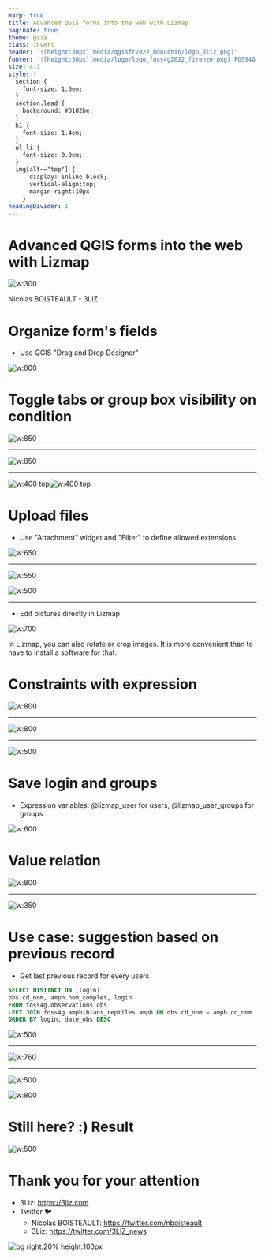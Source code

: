 ```yaml
---
marp: true
title: Advanced QGIS forms into the web with Lizmap
paginate: true
theme: gaia
class: invert
header: '![height:30px](media/qgisfr2022_mdouchin/logo_3liz.png)'
footer: '![height:30px](media/logo/logo_foss4g2022_firenze.png) FOSS4G 2022'
size: 4:3
style: |
  section {
    font-size: 1.6em;
  }
  section.lead {
    background: #3182be;
  }
  h1 {
    font-size: 1.4em;
  }
  ul li {
    font-size: 0.9em;
  }
  img[alt~="top"] {
      display: inline-block;
      vertical-align:top;
      margin-right:10px
    }
headingDivider: 1
---
```



# Advanced QGIS forms into the web with Lizmap

![w:300](media/qgisfr2022_mdouchin/logo_3liz.png)

Nicolas BOISTEAULT - 3LIZ

<!-- (20s) Hi, I'm going to show you how you can make advanced forms in QGIS which will be easy for users to be filled. This way you'll get more participation and less mistake in your data.
I also will show you that you'll get those forms in the web thanks to Lizmap with no more configuration most of the time. -->

# Organize form's fields

- Use QGIS "Drag and Drop Designer"

![w:800](media/foss4g2022_lizmap_advanced_forms/02_QGIS_dnd_tabs_conf.png)

<!-- (20s)
- Decide which fields are to be visible
- Change field's order
- Create tabs and group box
-->

<!-- # Tabs

![w:400 top](media/foss4g2022_lizmap_advanced_forms/02_QGIS_dnd_tabs_result.png) ![w:400](media/foss4g2022_lizmap_advanced_forms/02_Lizmap_dnd_tabs.png)

# Group box

![w:400 top](media/foss4g2022_lizmap_advanced_forms/03_QGIS_dnd_groupbox_result.png) ![w:400](media/foss4g2022_lizmap_advanced_forms/03_Lizmap_dnd_groupbox.png) -->

# Toggle tabs or group box visibility on condition

![w:850](media/foss4g2022_lizmap_advanced_forms/06_QGIS_toggle_conf.png)

<!-- (35s) Let's say we create a form for everybody (AKA crowdsourcing) but also logged in users in Lizmap (like people in our organization).
Let's say you have a form with many fields but many of them are not mandatory so you don't want to show them all when users open the form to not scare them. If it seems too long to fill it, they might give up and close it.
Here I've created a boolean field called `has_details`, with `Add details` as an Alias to have a more understandable title for this field and it is defined as a `Checkbox`... -->

---

![w:850](media/foss4g2022_lizmap_advanced_forms/06_QGIS_toggle_conf2.png)

<!-- (15s) ...I also create a `Details` tab thanks to the `Drag and Drop Designer` configured with a `Control Visibility by Expression` to only display it when `has_details` checkbox is checked. -->

---

![w:400 top](media/foss4g2022_lizmap_advanced_forms/06_QGIS_toggle_result.gif)![w:400 top](media/foss4g2022_lizmap_advanced_forms/06_Lizmap_toggle.gif)

<!-- (10s) Here is the result. As you can see `Details` tab is only visible when `Add details?` is checked -->

# Upload files

- Use "Attachment" widget and "Filter" to define allowed extensions

![w:650](media/foss4g2022_lizmap_advanced_forms/04_QGIS_attachment_conf.png)

<!-- (10s) We want people to upload photos. We create fields defined as `Attachment` with a Filter to only display JPEG and PNG files -->

---

![w:550](media/foss4g2022_lizmap_advanced_forms/04_QGIS_attachment_result.png)

![w:500](media/foss4g2022_lizmap_advanced_forms/04_Lizmap_attachment.png)

---
- Edit pictures directly in Lizmap

![w:700](media/foss4g2022_lizmap_advanced_forms/04_Lizmap_attachment_crop..gif)

In Lizmap, you can also rotate or crop images. It is more convenient than to have to install a software for that.

# Constraints with expression

![w:800](media/foss4g2022_lizmap_advanced_forms/05_QGIS_constraint_conf.png)

---

![w:800](media/foss4g2022_lizmap_advanced_forms/05_QGIS_constraint_result.gif)

---

![w:500](media/foss4g2022_lizmap_advanced_forms/05_Lizmap_constraint.gif)

# Save login and groups

- Expression variables: @lizmap_user for users, @lizmap_user_groups for groups

![w:600](media/foss4g2022_lizmap_advanced_forms/07_QGIS_login_conf.png)

<!-- When contributors are logged in Lizmap we can use their user login or user groups in form's expression.
Here I have created an invisible `login` field which get filled by the user login when form is saved
 -->

# Value relation

![w:800](media/foss4g2022_lizmap_advanced_forms/08_QGIS_value_relation_conf.png)

---

![w:350](media/foss4g2022_lizmap_advanced_forms/08_Lizmap_value_relation.gif)

# Use case: suggestion based on previous record

- Get last previous record for every users

```sql
SELECT DISTINCT ON (login)
obs.cd_nom, amph.nom_complet, login
FROM foss4g.observations obs
LEFT JOIN foss4g.amphibians_reptiles amph ON obs.cd_nom = amph.cd_nom
ORDER BY login, date_obs DESC
```

![w:500](media/foss4g2022_lizmap_advanced_forms/09_QGIS_last_observation.png)

---

![w:760](media/foss4g2022_lizmap_advanced_forms/10_QGIS_suggestion_conf1.png)

---

![w:500](media/foss4g2022_lizmap_advanced_forms/10_QGIS_suggestion_conf3.png)


![w:800](media/foss4g2022_lizmap_advanced_forms/10_QGIS_suggestion_conf2.png)

# Still here? :) Result

![w:500](media/foss4g2022_lizmap_advanced_forms/10_Lizmap_suggestion.gif)

# Thank you for your attention

* 3Liz: https://3liz.com
* Twitter 🐦
  * Nicolas BOISTEAULT: https://twitter.com/nboisteault
  * 3Liz: https://twitter.com/3LIZ_news

![bg right:20% height:100px](media/qgisfr2022_mdouchin/logo_3liz.png)